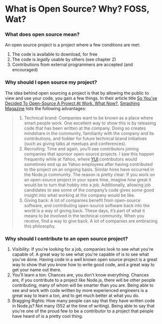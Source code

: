 # What is Open Source? Why? FOSS, Wat?

### What does open source mean?

An open source project is a project where a few conditions are met:

1. The code is available to download, for free
2. The code is *legally* usable by others (see chapter 2)
3. Contributions from external programmers are accepted (and encouraged)

### Why should I open source my project?

The idea behind open sourcing a project is that by allowing the public to view
and use your code, you gain a few things. In their article title
[So You’ve Decided To Open-Source A Project At Work. What Now?](http://www.smashingmagazine.com/2013/12/27/open-sourcing-projects-guide-getting-started/),
[Smashing Magazine](http://www.smashingmagazine.com/) lists the following
advantages:

> 1. Technical brand:
Companies want to be known as a place where smart people work. One excellent way
to show this is by releasing code that has been written at the company. Doing so
creates mindshare in the community, familiarity with the company and its
contributions, and fodder for future technical brand initiatives (such as giving
    talks at meetups and conferences).
> 2. Recruiting:
Time and again, you’ll see contributors joining companies that sponsor
open-source projects. I saw this happen frequently while at Yahoo, where
[YUI](http://yuilibrary.com/) contributors would sometimes end up as Yahoo
employees after having contributed to the project on an ongoing basis. Similar
hires have occurred in the Node.js community. The reason is pretty clear: If you
work on an open-source project in your spare time, imagine how great it would be
to turn that hobby into a job. Additionally, allowing job candidates to see some
of the company’s code gives some good insight into what working at the company
would be like.
> 3. Giving back:
A lot of companies benefit from open-source software, and contributing
open-source software back into the world is a way of giving back. These days,
it’s part of what it means to be involved in the technical community. When you
receive, find a way to give back. A lot of companies are embracing this
philosophy.

### Why should I contribute to an open source project?

1. Visibility:
If you're looking for a job, companies look to see what you're capable of.
A great way to see what you're capable of is to see what you've done. Having
code in a well known open source project is a great way to show that you know
how to write good code, and a great way to get your name out there.
2. You'll learn a ton:
Chances are, you don't know everything. Chances are, if you contribute to a
project like Node.js, there will be other people contributing, many of whom will
be smarter than you are. Being able to see and work with code written by more
experienced engineers is a great way to learn a ton, and to get much better at
what you do.
3. Bragging Rights:
How many people can say that they have written code in Node.js? Not many (552 at
the time of writing). Being able to say that you're one of the proud few to
be a contributor to a project that people have heard of is a pretty cool
thing.
